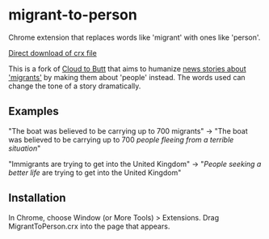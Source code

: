 migrant-to-person
=============

Chrome extension that replaces words like 'migrant' with ones like 'person'.

[Direct download of crx file](https://github.com/krisnoble/migrant-to-person/blob/master/MigrantToPerson.crx?raw=true)

This is a fork of [Cloud to Butt](https://github.com/panicsteve/cloud-to-butt) that aims to humanize [news stories about 'migrants'](http://www.bbc.co.uk/news/world-europe-32377768) by making them about 'people' instead. The words used can change the tone of a story dramatically.

Examples
------------
"The boat was believed to be carrying up to 700 migrants" -> "The boat was believed to be carrying up to 700 *people fleeing from a terrible situation*"

"Immigrants are trying to get into the United Kingdom" -> "*People seeking a better life* are trying to get into the United Kingdom"

Installation
------------

In Chrome, choose Window (or More Tools) > Extensions.  Drag MigrantToPerson.crx into the page that appears.
